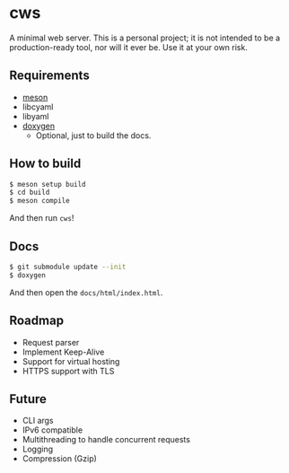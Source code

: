 # cws

A minimal web server. This is a personal project; it is not intended to be a production-ready tool, nor will it ever be. Use it at your own risk.

## Requirements

- [meson](https://mesonbuild.com/index.html)
- libcyaml
- libyaml
- [doxygen](https://www.doxygen.nl/)
    - Optional, just to build the docs.

## How to build

```bash
$ meson setup build
$ cd build
$ meson compile
```

And then run `cws`!

## Docs

```bash
$ git submodule update --init
$ doxygen
```

And then open the `docs/html/index.html`.

## Roadmap

- Request parser
- Implement Keep-Alive
- Support for virtual hosting
- HTTPS support with TLS

## Future
- CLI args
- IPv6 compatible
- Multithreading to handle concurrent requests
- Logging
- Compression (Gzip)
